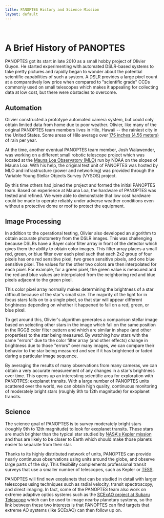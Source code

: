 ```yaml
---
title: PANOPTES History and Science Mission
layout: default
---
```


<br/>

# A Brief History of PANOPTES

PANOPTES got its start in late 2010 as a small hobby project of Olivier Guyon.
He started experimenting with automated DSLR-based systems to take pretty
pictures and rapidly began to wonder about the potential scientific capabilities
of such a system. A DSLR provides a large pixel count at a comparatively low
price when compared to "scientific grade" CCDs commonly used on small telescopes
which makes it appealing for collecting data at low cost, but there were
obstacles to overcome.

## Automation

Olivier constructed a prototype automated camera system, but could only obtain
limited data from home due to poor weather. Olivier, like many of the original
PANOPTES team members lives in Hilo, Hawaii -- the rainiest city in the United
States. Some areas of Hilo average over
[175 inches (4.56 meters)](http://rainfall.geography.hawaii.edu/interactivemap.html)
of rain per year.

At the time, another eventual PANOPTES team member, Josh Walawender, was working
on a different small robotic telescope project which was located at the
[Mauna Loa Observatory (MLO)](https://www.esrl.noaa.gov/gmd/obop/mlo/) run by
NOAA on the slopes of Mauna Loa. With his help, the original test unit of
PANOPTES was hosted by MLO and infrastructure (power and networking) was
provided through the Variable Young Stellar Objects Survey (VYSOS) project.

By this time others had joined the project and formed the initial PANOPTES team.
Based on experience at Mauna Loa, the hardware of PANOPTES was tested and
refined. We were able to demonstrate that low cost hardware could be made to
operate reliably under adverse weather conditions even without a protective dome
or roof to protect the equipment.

## Image Processing

In addition to the operational testing, Olivier also developed an algorithm to
obtain accurate photometry from the DSLR images. This was challenging because
DSLRs have a Bayer color filter array in front of the detector which gives them
the ability to obtain color images. This filter array places a small red, green,
or blue filter over each pixel such that each 2x2 group of four pixels has one
red sensitive pixel, two green sensitive pixels, and one blue sensitive pixel.
The values for the other two colors are then interpolated for each pixel. For
example, for a green pixel, the green value is measured and the red and blue
values are interpolated from the neighboring red and blue pixels adjacent to the
green pixel.

This color pixel array normally makes determining the brightness of a star
difficult because of the star's small size. The majority of the light for in
focus stars falls on to a single pixel, so that star will appear different
brightness depending on whether it happened to fall on a red, green, or blue
pixel.

To get around this, Olivier's algorithm generates a comparison stellar image
based on selecting other stars in the image which fall on the same position in
the RGGB color filter pattern and which are similar in shape (and other
properties) to the star being measured. By watching how stars with the same
"errors" due to the color filter array (and other effects) change in brightness
due to those "errors" over many images, we can compare their behavior to the
star being measured and see if it has brightened or faded during a particular
image sequence.

By averaging the results of many observations from many cameras, we can obtain a
very accurate measurement of any changes in a star's brightness over time. This
opens up an interesting scientific area for exploration with PANOTPES: exoplanet
transits. With a large number of PANOPTES units scattered over the world, we can
obtain high quality, continuous monitoring of moderately bright stars (roughly
9th to 12th magnitude) for exoplanet transits.

## Science

The science goal of PANOPTES is to survey moderately bright stars (roughly 9th
to 12th magnitude) to look for exoplanet transits. These stars are much brighter
than the typical star studied by
[NASA's Kepler mission](https://en.wikipedia.org/wiki/Kepler_\(spacecraft\)) and
thus are likely to be closer to Earth which should make those planets easier to
separate from their star.

Thanks to its highly distributed network of units, PANOPTES can provide nearly
continuous observations using units around the globe, and observe large parts of
the sky. This flexibility complements professional transit surveys that use a
smaller number of telescopes, such as Kepler or
[TESS](https://tess.gsfc.nasa.gov/index.html).

PANOPTES will find new exoplanets that can be studied in detail with larger
telescopes using techniques such as radial velocity, transit spectroscopy, and
direct imaging. In fact, some of the PANOPTES team also work on extreme adaptive
optics systems such as the
[SCExAO project at Subaru Telescope](https://www.subarutelescope.org/Projects/SCEXAO/)
which can be used to image nearby planetary systems, so the link between these
two interests is that PANOPTES can find targets that extreme AO systems (like
SCExAO) can then follow up on.

